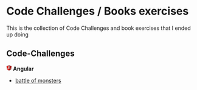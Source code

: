 # Code Challenges / Books exercises
This is the collection of Code Challenges and book exercises that I ended up doing

## Code-Challenges

**<img src="./interviews/angular/angular.svg" height="15"></img> Angular**
* [battle of monsters](interviews/angular/battle-of-monsters/)